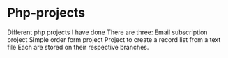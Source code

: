 # Php-projects
Different php projects I have done
There are three:
  Email subscription project
  Simple order form project
  Project to create a record list from a text file
Each are stored on their respective branches.
